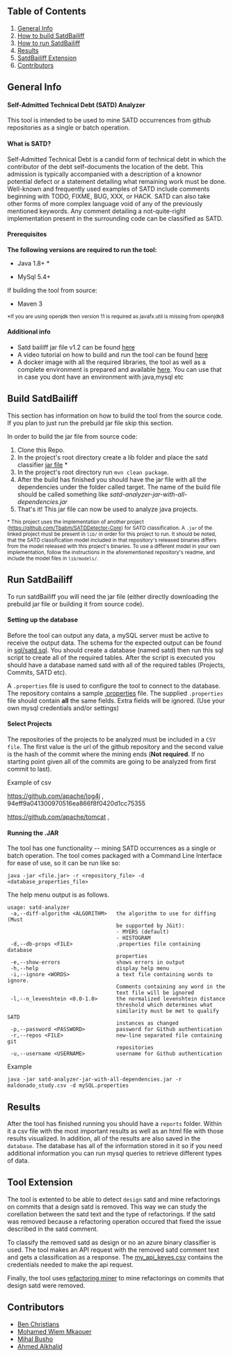 ## Table of Contents
1. [ General Info ](#info)
2. [ How to build SatdBailiff ](#build)
3. [ How to run SatdBailiff ](#run)
4. [ Results ](#results)
5. [ SatdBailiff Extension ](#extention)
6. [ Contributors ](#contributors)


<a name="info"></a>
## General Info  
#### Self-Admitted Technical Debt (SATD) Analyzer
This tool is intended to be used to mine SATD occurrences from
github repositories as a single or batch operation. 


#### What is SATD?

Self-Admitted Technical Debt is a candid form of technical debt in which the contributor of the debt self-documents the location of the debt. This admission is typically accompanied with a description of a knownor potential defect or a statement detailing what remaining work must be done.  Well-known and frequently used examples of SATD include comments beginning with TODO, FIXME, BUG, XXX, or HACK. SATD can also take other forms of more complex language void of any of the previously mentioned keywords.  Any comment  detailing  a not-quite-right implementation  present  in  the  surrounding  code  can  be  classified  as SATD.

#### Prerequisites
**The following versions are required to run the tool:**
* Java 1.8+ *

* MySql 5.4+

If building the tool from source:
* Maven 3


<sub>*If you are using openjdk then version 11 is required as javafx.util is missing from openjdk8 <sub>

#### Additional info
- Satd bailiff jar file v1.2 can be found [here](https://github.com/smilevo/SATDBailiff/releases/download/1.2/satd-analyzer-jar-with-all-dependencies.jar)
- A video tutorial on how to build and run the tool can be found [here](https://www.youtube.com/watch?v=DDzZOX1Vil4&feature=youtu.be) 
- A docker image with all the required libraries, the tool as well as a complete environment is prepared and available [here](https://hub.docker.com/r/mihalbsh/satdbailiff). 
You can use that in case you dont have an environment with java,mysql etc

<a name="build"></a>
## Build SatdBailiff
This section has information on how to build the tool from the source code. If you plan to just run the 
prebuild jar file skip this section.

In order to build the jar file from source code:

1) Clone this Repo. 
2) In the project's root directory create a lib folder and place the satd classifier  [jar file](https://github.com/Tbabm/SATDDetector-Core/releases/download/v0.1/satd_detector.jar) *
3) In the project's root directory run `mvn clean package`. 
4) After the build has finished you should have the jar file with all the dependencies under the folder called target. The name of the build file should be called something like *satd-analyzer-jar-with-all-dependencies.jar*
5) That's it! This jar file can now be used to analyze java projects. 

<sub>* This project uses the implementation of another project (https://github.com/Tbabm/SATDDetector-Core) for SATD 
classification. A `.jar` of the linked project must be present in `lib/` in order for
this project to run. It should be noted, that the SATD classification model included
in that repository's released binaries differs from the model released with
this project's binaries. To use a different model in your own implementation,
follow the instructions in the aforementioned repository's readme,
and include the model files in `lib/models/`.<sub>
 

<a name="run"></a>
## Run SatdBailiff
To run satdBailiff you will need the jar file (either directly downloading the prebuild jar file or building it from source code).

#### Setting up the database
Before the tool can output any data, a mySQL server must be active to
receive the output data. The schema for the expected output can be found
in [sql/satd.sql](sql/satd.sql). You should create a database (named satd) then run this sql script to create all of the required tables.
After the script is executed you should have a database named satd with all of the required tables (Projects, Commits, SATD etc).

A `.properties` file is used to configure the
tool to connect to the database. The repository contains a
sample [.properties](mySQL.properties) file. The supplied 
`.properties` file should contain **all** the same fields. Extra fields will
be ignored. (Use your own mysql credentials and/or settings)

#### Select Projects 
The repositories of the projects to be analyzed must be included in a `CSV file`. The first value is the url of the github repository and the second value
is the hash of the commit where the mining ends (**Not required**. If no starting point given all of the commits are going to be analyzed from first commit to last). 

Example of csv

https://github.com/apache/log4j , 94eff9a041300970516ea866f8f0420d1cc75355

https://github.com/apache/tomcat , 


#### Running the .JAR
The tool has one functionality -- mining SATD occurrences as a single
or batch operation. The tool comes packaged with a Command Line Interface
for ease of use, so it can be run like so:

```
java -jar <file.jar> -r <repository_file> -d <database_properties_file>
```

The help menu output is as follows.

```
usage: satd-analyzer
 -a,--diff-algorithm <ALGORITHM>   the algorithm to use for diffing (Must
                                   be supported by JGit):
                                   - MYERS (default)
                                   - HISTOGRAM
 -d,--db-props <FILE>              .properties file containing database
                                   properties
 -e,--show-errors                  shows errors in output
 -h,--help                         display help menu
 -i,--ignore <WORDS>               a text file containing words to ignore.
                                   Comments containing any word in the
                                   text file will be ignored
 -l,--n_levenshtein <0.0-1.0>      the normalized levenshtein distance
                                   threshold which determines what
                                   similarity must be met to qualify SATD
                                   instances as changed
 -p,--password <PASSWORD>          password for Github authentication
 -r,--repos <FILE>                 new-line separated file containing git
                                   repositories
 -u,--username <USERNAME>          username for Github authentication
```

Example
```
java -jar satd-analyzer-jar-with-all-dependencies.jar -r maldonado_study.csv -d mySQL.properties
```

<a name="results"></a>
## Results
After the tool has finished running you should have a `reports` folder. Within it a csv file with the most important results as well as an html file with those results visualized.
In addition, all of the results are also saved in the `database`. The database has all of the information stored in it so if you need additional information you can run mysql queries to retrieve different types of data.

<a name="extention"></a>
## Tool Extension
The tool is extented to be able to detect `design` satd and mine refactorings on commits that a design satd is removed.
This way we can study the corellation between the satd text and the type of refactorings. If the satd was removed because a refactoring operation occured that fixed the issue described in the satd comment.

To classify the removed satd as design or no an azure binary classifier is used. The tool makes an API request with the removed satd comment text and 
gets a classification as a response. The [my_api_keyes.csv](my_api_keyes.csv) contains the credentials needed to make the api request.

Finally, the tool uses [refactoring miner](https://github.com/tsantalis/RefactoringMiner) to mine refactorings on commits that design satd were removed.

<a name="contributors"></a>
## Contributors
- [Ben Christians](https://github.com/bbchristians)
- [Mohamed Wiem Mkaouer](https://github.com/mkaouer)
- [Mihal Busho](https://github.com/michaelbusho)
- [Ahmed Alkhalid](https://github.com/ahalk1)

